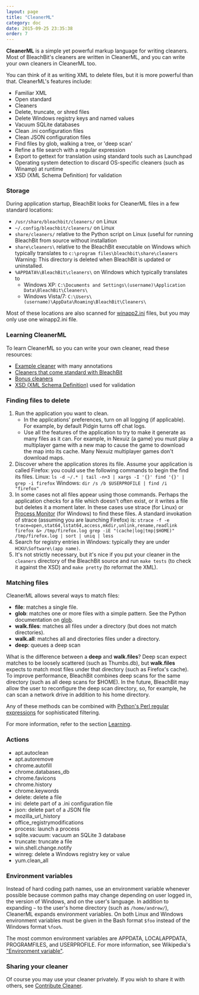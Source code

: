 ```yaml
---
layout: page
title: "CleanerML"
category: doc
date: 2015-09-25 23:35:38
order: 7
---
```


**CleanerML** is a simple yet powerful markup language for writing cleaners. Most of BleachBit's cleaners are written in CleanerML, and you can write your own cleaners in CleanerML too.

You can think of it as writing XML to delete files, but it is more powerful than that. CleanerML's features include:

* Familiar XML
* Open standard
* Cleaners
* Delete, truncate, or shred files
* Delete Windows registry keys and named values
* Vacuum SQLite databases
* Clean .ini configuration files
* Clean JSON configuration files
* Find files by glob, walking a tree, or 'deep scan'
* Refine a file search with a regular expression
* Export to gettext for translation using standard tools such as Launchpad
* Operating system detection to discard OS-specific cleaners (such as Winamp) at runtime
* XSD (XML Schema Definition) for validation

### Storage

During application startup, BleachBit looks for CleanerML files in a few standard locations:

*   ```/usr/share/bleachbit/cleaners/``` on Linux
*   ```~/.config/bleachbit/cleaners/``` on Linux
*   ```share/cleaners/``` relative to the Python script on Linux (useful for running BleachBit from source without installation
*   ```share\cleaners\``` relative to the BleachBit executable on Windows which typically translates to ```c:\program files\bleachbit\share\cleaners```
    Warning: This directory is deleted when BleachBit is updated or uninstalled.
*   ```%APPDATA%\BleachBit\cleaners\``` on Windows which typically translates to
    *   Windows XP: ```C:\Documents and Settings\(username)\Application Data\BleachBit\Cleaners\```
    *   Windows Vista/7: ```C:\Users\(username)\AppData\Roaming\BleachBit\Cleaners\```

Most of these locations are also scanned for [winapp2.ini](/documentation/winapp2_ini) files, but you may only use one winapp2.ini file.

### Learning CleanerML

To learn CleanerML so you can write your own cleaner, read these resources:

*   [Example cleaner](https://github.com/az0/bleachbit/blob/master/doc/example_cleaner.xml) with many annotations
*   [Cleaners that come standard with BleachBit](https://github.com/az0/bleachbit/tree/master/cleaners)
*   [Bonus cleaners](https://github.com/az0/cleanerml)
*   [XSD (XML Schema Definition)](https://github.com/az0/bleachbit/blob/master/doc/cleaner_markup_language.xsd) used for validation

### Finding files to delete

1.  Run the application you want to clean.
    *   In the applications' preferences, turn on all logging (if applicable). For example, by default Pidgin turns off chat logs.
    *   Use all the features of the application to try to make it generate as many files as it can. For example, in Nexuiz (a game) you must play a multiplayer game with a new map to cause the game to download the map into its cache. Many Nexuiz multiplayer games don't download maps.
2.  Discover where the application stores its file. Assume your application is called Firefox: you could use the following commands to begin the find its files.
    Linux: `ls -d ~/.* | tail -n+3 | xargs -I '{}' find '{}' | grep -i firefox`
    Windows: `dir /s /b $USERPROFILE | find /i "firefox"`
3.  In some cases not all files appear using those commands. Perhaps the application checks for a file which doesn't often exist, or it writes a file but deletes it a moment later. In these cases use strace (for Linux) or [Process Monitor](http://technet.microsoft.com/en-us/sysinternals/bb896645.aspx) (for Windows) to find these files. A standard invokation of strace (assuming you are launching Firefox) is: `strace -f -e trace=open,stat64,lstat64,access,mkdir,unlink,rename,readlink firefox &> /tmp/firefox.log grep -iE "(cache|log|tmp|$HOME)" /tmp/firefox.log | sort | uniq | less`
4.  Search for registry entries in Windows: typically they are under ```HCKU\Software\(app name)```.
5.  It's not strictly necessary, but it's nice if you put your cleaner in the ```cleaners``` directory of the BleachBit source and run ```make tests``` (to check it against the XSD) and ```make pretty``` (to reformat the XML).

### Matching files

CleanerML allows several ways to match files:

*   **file**: matches a single file.
*   **glob**: matches one or more files with a simple pattern. See the Python documentation on [glob](http://docs.python.org/library/glob.html).
*   **walk.files**: matches all files under a directory (but does not match directories).
*   **walk.all**: matches all and directories files under a directory.
*   **deep**: queues a deep scan

What is the difference between a **deep** and **walk.files**? Deep scan expect matches to be loosely scattered (such as Thumbs.db), but **walk.files** expects to match most files under that directory (such as Firefox's cache). To improve performance, BleachBit combines deep scans for the same directory (such as all deep scans for $HOME). In the future, BleachBit may allow the user to reconfigure the deep scan directory, so, for example, he can scan a network drive in addition to his home directory.

Any of these methods can be combined with [Python's Perl regular expressions](http://docs.python.org/howto/regex.html#regex-howto) for sophisticated filtering.

For more information, refer to the section [Learning](#learning-cleanerml).

### Actions

* apt.autoclean
* apt.autoremove
* chrome.autofill
* chrome.databases_db
* chrome.favicons
* chrome.history
* chrome.keywords
* delete: delete a file
* ini: delete part of a .ini configuration file
* json: delete part of a JSON file
* mozilla_url_history
* office_registrymodifications
* process: launch a process
* sqlite.vacuum: vacuum an SQLite 3 database
* truncate: truncate a file
* win.shell.change.notify
* winreg: delete a Windows registry key or value
* yum.clean_all

### Environment variables

Instead of hard coding path names, use an environment variable whenever possible because common paths may change depending on user logged in, the version of Windows, and on the user's language. In addition to expanding ```~``` to the user's home directory (such as ```/home/andrew/```), CleanerML expands environment variables. On both Linux and Windows environment variables must be given in the Bash format ```$foo``` instead of the Windows format ```%foo%```.

The most common environment variables are APPDATA, LOCALAPPDATA, PROGRAMFILES, and USERPROFILE. For more information, see Wikipedia's ["Environment variable"](http://en.wikipedia.org/wiki/Environment_variable).

### Sharing your cleaner

Of course you may use your cleaner privately. If you wish to share it with others, see [Contribute Cleaner](http://bleachbit.sourceforge.net/contribute/cleaner).



